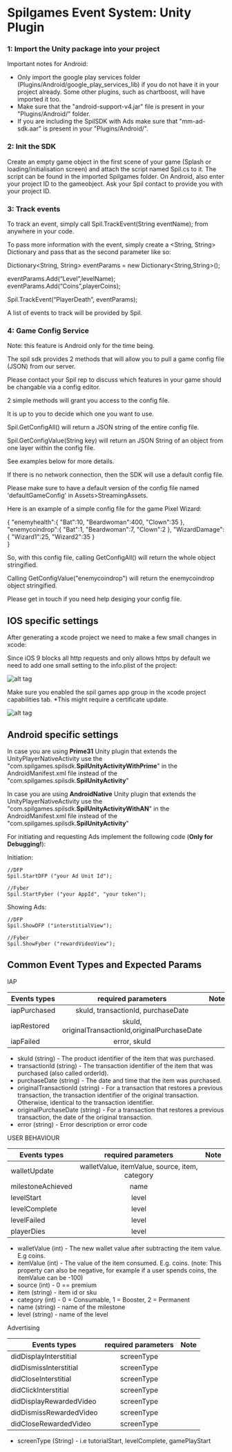 <h1>Spilgames Event System: Unity Plugin</h1>

<h3>1: Import the Unity package into your project</h3>

Important notes for Android: 
<ul>
  <li>Only import the google play services folder (Plugins/Android/google_play_services_lib) if you do not have it in your project already. Some other plugins, such as chartboost, will have imported it too. </li>
  <li>Make sure that the "android-support-v4.jar" file is present in your "Plugins/Android/" folder.</li>
  <li>If you are including the SpilSDK with Ads make sure that "mm-ad-sdk.aar" is present in your "Plugins/Android/".</li>
</ul>

<h3>2: Init the SDK</h3>

Create an empty game object in the first scene of your game (Splash or loading/initialisation screen) and attach the script named Spil.cs to it. The script can be found in the imported Spilgames folder. On Android, also enter your project ID to the gameobject. Ask your Spil contact to provide you with your project ID.

<h3>3: Track events</h3>

To track an event, simply call Spil.TrackEvent(String eventName); from anywhere in your code.

To pass more information with the event, simply create a <String, String> Dictionary and pass that as the second parameter like so:

Dictionary<String, String> eventParams = new Dictionary<String,String>();

eventParams.Add(“Level”,levelName);
eventParams.Add(“Coins”,playerCoins);

Spil.TrackEvent(“PlayerDeath”, eventParams);

A list of events to track will be provided by Spil.

<h3>4: Game Config Service</h3>

Note: this feature is Android only for the time being.

The spil sdk provides 2 methods that will allow you to pull a game config file (JSON) from our server.

Please contact your Spil rep to discuss which features in your game should be changable via a config editor.

2 simple methods will grant you access to the config file.

It is up to you to decide which one you want to use.

Spil.GetConfigAll() will return a JSON string of the entire config file.

Spil.GetConfigValue(String key) will return an JSON String of an object from one layer within the config file.

See examples below for more details.

If there is no network connection, then the SDK will use a default config file.

Please make sure to have a default version of the config file named 'defaultGameConfig' in Assets>StreamingAssets.

Here is an example of a simple config file for the game Pixel Wizard:

{
	"enemyhealth":{
		"Bat":10,
		"Beardwoman":400,
		"Clown":35
	},
	"enemycoindrop":{
		"Bat":1,
		"Beardwoman":7,
		"Clown":2
	},
	"WizardDamage":{
		"Wizard1":25,
		"Wizard2":35
	}	
}

So, with this config file, calling GetConfigAll() will return the whole object stringified.

Calling GetConfigValue("enemycoindrop") will return the enemycoindrop object stringified.

Please get in touch if you need help desiging your config file.


<h2>IOS specific settings</h2>


After generating a xcode project we need to make a few small changes in xcode:

Since iOS 9 blocks all http requests and only allows https by default we need to add one small setting to the info.plist of the project:

![alt tag](http://www.strongerthanfiction.com/img/integration.png)

Make sure you enabled the spil games app group in the xcode project capabilities tab. *This might require a certificate update. 

![alt tag](http://www.strongerthanfiction.com/img/integration2.png)

<h2>Android specific settings</h2>

In case you are using <b>Prime31</b> Unity plugin that extends the UnityPlayerNativeActivity use the "com.spilgames.spilsdk.<b>SpilUnityActivityWithPrime</b>" in the AndroidManifest.xml file instead of the "com.spilgames.spilsdk.<b>SpilUnityActivity</b>"

In case you are using <b>AndroidNative</b> Unity plugin that extends the UnityPlayerNativeActivity use the "com.spilgames.spilsdk.<b>SpilUnityActivityWithAN</b>" in the AndroidManifest.xml file instead of the "com.spilgames.spilsdk.<b>SpilUnityActivity</b>"

For initiating and requesting Ads implement the following code (<b>Only for Debugging!</b>):

Initiation:
	
	//DFP
	Spil.StartDFP ("your Ad Unit Id");
        
	//Fyber
	Spil.StartFyber ("your AppId", "your token");

Showing Ads:
        
	//DFP
	Spil.ShowDFP ("interstitialView");
	
	//Fyber
	Spil.ShowFyber ("rewardVideoView");

<h2>Common Event Types and Expected Params</h2>






IAP

| Events types                | required parameters                                                              | Note |
| --------------------------  |:--------------------------------------------------------------------------------:| -----:|
| iapPurchased                | skuId, transactionId, purchaseDate                    |                                                               |
| iapRestored                 | skuId, originalTransactionId,originalPurchaseDate            |                                                               |
| iapFailed                   | error, skuId               
* skuId (string) - The product identifier of the item that was purchased.
* transactionId (string) - The transaction identifier of the item that was purchased (also called orderId).
* purchaseDate (string) - The date and time that the item was purchased.
* originalTransactionId (string) - For a transaction that restores a previous transaction, the transaction identifier of the original transaction. Otherwise, identical to the transaction identifier.
* originalPurchaseDate (string) - For a transaction that restores a previous transaction, the date of the original transaction.
* error (string) - Error description or error code



USER BEHAVIOUR

| Events types                | required parameters                                                              | Note |
| --------------------------  |:--------------------------------------------------------------------------------:| -----:|
| walletUpdate                | walletValue, itemValue, source, item, category                    |                               |
| milestoneAchieved           | name                                                                             |      |    
| levelStart                  | level                                                                             |    |      
| levelComplete                  | level                                                                             |    |  
| levelFailed                  | level                                                                             |    |    
| playerDies                  | level                                                                             |    |    

* walletValue (int) - The new wallet value after subtracting the item value. E.g coins.
* itemValue (int) - The value of the item consumed. E.g. coins. (note: This property can also be negative, for example if a user spends coins, the itemValue can be -100)
* source (int) - 0 == premium
* item (string) - item id or sku
* category (int) - 0 = Consumable, 1 = Booster, 2 = Permanent
* name (string) - name of the milestone
* level (string) - name of the level

Advertising

| Events types                | required parameters                                                              | Note  |
| --------------------------  |:--------------------------------------------------------------------------------:| -----:|
| didDisplayInterstitial      | screenType                                                                       |       |
| didDismissInterstitial      | screenType               |                                                               |
| didCloseInterstitial        | screenType               |                                                               |
| didClickInterstitial        | screenType               |                                                               |
| didDisplayRewardedVideo     | screenType               |                                                               |
| didDismissRewardedVideo     | screenType               |                                                               |
| didCloseRewardedVideo       | screenType               |                                                               |


* screenType (String) - i.e tutorialStart, levelComplete, gamePlayStart
